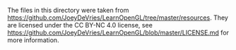 The files in this directory were taken from <https://github.com/JoeyDeVries/LearnOpenGL/tree/master/resources>. They are licensed under the CC BY-NC 4.0 license, see <https://github.com/JoeyDeVries/LearnOpenGL/blob/master/LICENSE.md> for more information.
